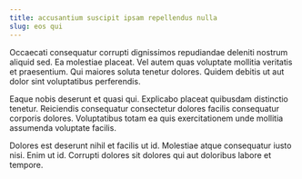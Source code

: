 ```yaml
---
title: accusantium suscipit ipsam repellendus nulla
slug: eos qui
---
```


Occaecati consequatur corrupti dignissimos repudiandae deleniti nostrum aliquid sed. Ea molestiae placeat. Vel autem quas voluptate mollitia veritatis et praesentium. Qui maiores soluta tenetur dolores. Quidem debitis ut aut dolor sint voluptatibus perferendis.

Eaque nobis deserunt et quasi qui. Explicabo placeat quibusdam distinctio tenetur. Reiciendis consequatur consectetur dolores facilis consequatur corporis dolores. Voluptatibus totam ea quis exercitationem unde mollitia assumenda voluptate facilis.

Dolores est deserunt nihil et facilis ut id. Molestiae atque consequatur iusto nisi. Enim ut id. Corrupti dolores sit dolores qui aut doloribus labore et tempore.
